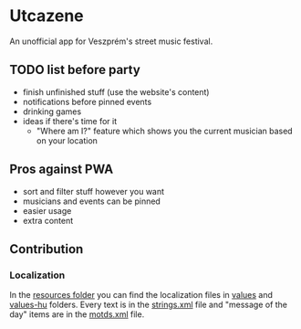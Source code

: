 # Utcazene

An unofficial app for Veszprém's street music festival.

## TODO list before party

- finish unfinished stuff (use the website's content)
- notifications before pinned events
- drinking games
- ideas if there's time for it
  - "Where am I?" feature which shows you the current musician based on your location

## Pros against PWA

- sort and filter stuff however you want
- musicians and events can be pinned
- easier usage
- extra content

## Contribution

### Localization

In the [resources folder](./app/src/main/res) you can find the localization files in [values](./app/src/main/res/values) and [values-hu](./app/src/main/res/values-hu) folders. Every text is in the [strings.xml](./app/src/main/res/values/strings.xml) file and "message of the day" items are in the [motds.xml](./app/src/main/res/values/motds.xml) file.
